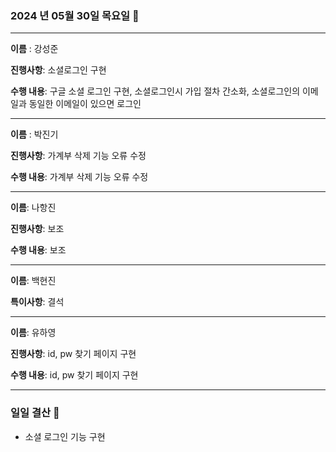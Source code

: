 ### 2024 년 05월 30일 목요일 📆

---

**이름** : 강성준

**진행사항**: 소셜로그인 구현

**수행 내용**: 구글 소셜 로그인 구현, 소셜로그인시 가입 절차 간소화, 소셜로그인의 이메일과 동일한 이메일이 있으면 로그인

---

**이름** : 박진기

**진행사항**: 가계부 삭제 기능 오류 수정

**수행 내용**: 가계부 삭제 기능 오류 수정

---

**이름**: 나항진

**진행사항**: 보조

**수행 내용**: 보조

---

**이름**: 백현진

**특이사항**: 결석 

---

**이름**: 유하영

**진행사항**: id, pw 찾기 페이지 구현

**수행 내용**:  id, pw 찾기 페이지 구현

---

### 일일 결산 📝
- 소셜 로그인 기능 구현